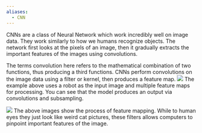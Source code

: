 ```yaml
---
aliases:
  - CNN
---
```

CNNs are a class of Neural Network which work incredibly well on image data. They work similarly to how we humans recognize objects. The network first looks at the pixels of an image, then it gradually extracts the important features of the images using convolutions.

The terms convolution here refers to the mathematical combination of two functions, thus producing a third functions. CNNs perform convolutions on the image data using a filter or kernel, then produces a feature map.
![](Images/1_jUP5jJMkJOYq-jCzsfXtow.webp)
The example above uses a robot as the input image and multiple feature maps for processing. You can see that the model produces an output via convolutions and subsampling.

![](../../1_1rvRUPJcnhB3KsPYaiWJtQ.webp)
The above images show the process of feature mapping. While to human eyes they just look like weird cat pictures, these filters allows computers to pinpoint important features of the image.
